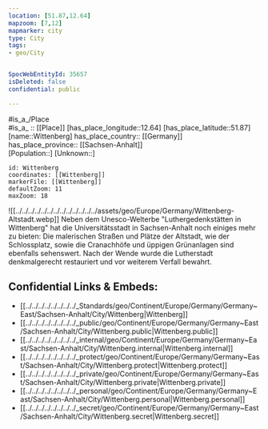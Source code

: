 ```yaml
---
location: [51.87,12.64] 
mapzoom: [7,12] 
mapmarker: city 
type: City
tags:
- geo/City


SpocWebEntityId: 35657
isDeleted: false
confidential: public

---
```

#is_a_/Place  
#is_a_ :: [[Place]] 
[has_place_longitude::12.64] 
[has_place_latitude::51.87] 
[name::Wittenberg] 
has_place_country:: [[Germany]]  
has_place_province:: [[Sachsen-Anhalt]]  
[Population::] 
[Unknown::] 


```leaflet
id: Wittenberg
coordinates: [[Wittenberg]] 
markerFile: [[Wittenberg]] 
defaultZoom: 11 
maxZoom: 18
```


![[../../../../../../../../../../../../../assets/geo/Europe/Germany/Wittenberg-Altstadt.webp]]
Neben dem Unesco-Welterbe "Luthergedenkstätten in Wittenberg" hat die Universitätsstadt in Sachsen-Anhalt noch einiges mehr zu bieten: 
Die malerischen Straßen und Plätze der Altstadt, wie der Schlossplatz, 
sowie die Cranachhöfe und üppigen Grünanlagen sind ebenfalls sehenswert. 
Nach der Wende wurde die Lutherstadt denkmalgerecht restauriert und vor weiterem Verfall bewahrt.


## Confidential Links & Embeds: 
- [[../../../../../../../../_Standards/geo/Continent/Europe/Germany/Germany~East/Sachsen-Anhalt/City/Wittenberg|Wittenberg]] 
- [[../../../../../../../../_public/geo/Continent/Europe/Germany/Germany~East/Sachsen-Anhalt/City/Wittenberg.public|Wittenberg.public]] 
- [[../../../../../../../../_internal/geo/Continent/Europe/Germany/Germany~East/Sachsen-Anhalt/City/Wittenberg.internal|Wittenberg.internal]] 
- [[../../../../../../../../_protect/geo/Continent/Europe/Germany/Germany~East/Sachsen-Anhalt/City/Wittenberg.protect|Wittenberg.protect]] 
- [[../../../../../../../../_private/geo/Continent/Europe/Germany/Germany~East/Sachsen-Anhalt/City/Wittenberg.private|Wittenberg.private]] 
- [[../../../../../../../../_personal/geo/Continent/Europe/Germany/Germany~East/Sachsen-Anhalt/City/Wittenberg.personal|Wittenberg.personal]] 
- [[../../../../../../../../_secret/geo/Continent/Europe/Germany/Germany~East/Sachsen-Anhalt/City/Wittenberg.secret|Wittenberg.secret]] 
